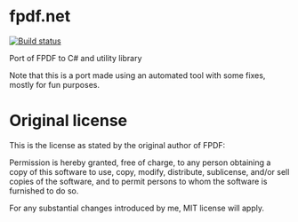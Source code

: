 fpdf.net
========

[![Build status](https://ci.appveyor.com/api/projects/status/crjef9ve4cq6g9rj?svg=true)](https://ci.appveyor.com/project/marcoregueira/egopdf)

Port of FPDF to C# and utility library

Note that this is a port made using an automated tool with some fixes, mostly for fun purposes.


Original license
================

This is the license as stated by the original author of FPDF:

Permission is hereby granted, free of charge, to any person obtaining a copy
of this software to use, copy, modify, distribute, sublicense, and/or sell
copies of the software, and to permit persons to whom the software is furnished
to do so.

For any substantial changes introduced by me, MIT license will apply.


